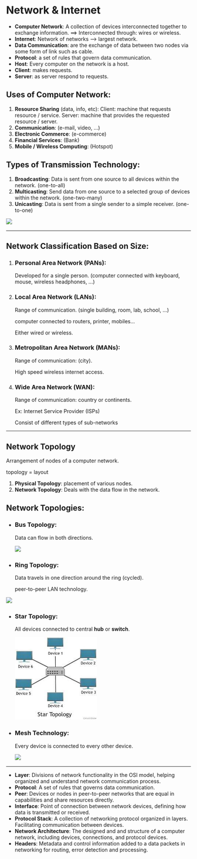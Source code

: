 # Network & Internet

- **Computer Network**: A collection of devices interconnected together to exchange information. ==> Interconnected through: wires or wireless.
- **Internet**: Network of networks --> largest network.
- **Data Communication**: are the exchange of data between two nodes via some form of link such as cable.
- **Protocol**: a set of rules that govern data communication.
- **Host**: Every computer on the network is a host.
- **Client**: makes requests.
- **Server**: as server respond to requests.

## Uses of Computer Network:

1. **Resource Sharing** (data, info, etc):
   Client: machine that requests resource / service.
   Server: machine that provides the requested resource / server.
2. **Communication**: (e-mail, video, ...)
3. **Electronic Commerce**: (e-commerce)
4. **Financial Services**: (Bank)
5. **Mobile / Wireless Computing**: (Hotspot)

## Types of Transmission Technology:

1. **Broadcasting**: Data is sent from one source to all devices within the network.
   (one-to-all)
2. **Multicasting**: Send data from one source to a selected group of devices within the network.
   (one-two-many)
3. **Unicasting**: Data is sent from a single sender to a simple receiver.
   (one-to-one)

![](https://thestudygenius.com/wp-content/uploads/2021/02/unicast-multicast-broadcast-image3-1-1.jpg)

---

## Network Classification Based on Size:

1. ### Personal Area Network (PANs): 

   Developed for a single person. (computer connected with keyboard, mouse, wireless headphones, ...)

2. ### Local Area Network (LANs):

   Range of communication. (single building, room, lab, school, ...)

   computer connected to routers, printer, mobiles...

   Either wired or wireless.

3. ### Metropolitan Area Network (MANs):

   Range of communication: (city).

   High speed wireless internet access.

4. ### Wide Area Network (WAN):

   Range of communication: country or continents.

   Ex: Internet Service Provider (ISPs)

   Consist of different types of sub-networks

---

## Network Topology

Arrangement of nodes of a computer network.

topology = layout

1. **Physical Topology**: placement of various nodes.
2. **Network Topology**: Deals with the data flow in the network.

## Network Topologies:

- ### Bus Topology:

  Data can flow in both directions.

  ![](https://cdn1.byjus.com/wp-content/uploads/2022/07/bus-topology.png)

- ### Ring Topology:

  Data travels in one direction around the ring (cycled).

  peer-to-peer LAN technology.

![](https://www.elprocus.com/wp-content/uploads/Ring-Topology.jpg)

- ### Star Topology:

  All devices connected to central **hub** or **switch**.

  ![](./../images/download.jpg)

- ### Mesh Technology:

  Every device is connected to every other device.

  ![](https://www.boardinfinity.com/blog/content/images/2023/05/Mesh-Topology-in-Computer-Networks.png)

---

- **Layer**: Divisions of network functionality in the OSI model, helping organized and understand network communication process.
- **Protocol**: A set of rules that governs data communication.
- **Peer**: Devices or nodes in peer-to-peer networks that are equal in capabilities and share resources directly.
- **Interface**: Point of connection between network devices, defining how data is transmitted or received.
- **Protocol Stack**: A collection of networking protocol organized in layers. Facilitating communication between devices.
- **Network Architecture**: The designed and and structure of a computer network, including devices, connections, and protocol devices.
- **Headers**: Metadata and control information added to a data packets in networking for routing, error detection and processing.